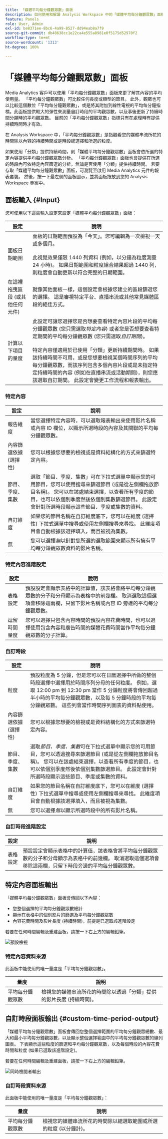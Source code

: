 ```yaml
---
title: 「媒體平均每分鐘觀眾數」面板
description: 如何使用和解讀 Analysis Workspace 中的「媒體平均每分鐘觀眾數」面板。
feature: Panels
role: User, Admin
exl-id: be8371ee-8bc6-4a99-8527-dd94eab8a7f9
source-git-commit: db48638cc1e22ca4e555a8981e0f5175d52970f2
workflow-type: tm+mt
source-wordcount: '1313'
ht-degree: 100%

---
```



# 「媒體平均每分鐘觀眾數」面板

<!-- THIS FEATURE IS SCHEDULED FOR 2023 -->

Media Analytics 客戶可以使用「平均每分鐘觀眾數」面板來更了解其內容的平均使用量。 「平均每分鐘觀眾數」可比較任何長度或類型的節目。 此外，觀眾也可以比較這個數位「平均每分鐘觀眾數」，或是將其附加到線性電視的平均每分鐘指標。此面板提供較大的彈性來測量自訂時段的平均觀眾數，以及事後更新了持續時間分類時的平均觀眾數。 目前的「平均每分鐘觀眾數」指標只有在處理時有提供持續時間時才有效。

在 Analysis Workspace 中，「平均每分鐘觀眾數」是指觀看您的媒體串流所花的時間除以內容的持續時間或是時段總選擇和所選的粒度。

如果使用「分類」提供持續時間，則「媒體平均每分鐘觀眾數」面板會依所選的特定內容提供平均每分鐘觀眾數分析。
「平均每分鐘觀眾數」面板也會提供在所選的時段內可依特定內容篩選的分析，無論是否使用「分類」提供持續時間。 若要存取「媒體平均每分鐘觀眾數」面板，可瀏覽至啟用 Media Analytics 元件的報表套裝。 然後，按一下最左側的面板圖示，並將面板拖放到您的 Analysis Workspace 專案中。

<!-- For more information, see the Media Average Minute Audience introduction video:
<< replace with AMA video when available >> -->

<!-- >[!VIDEO](https://video.tv.adobe.com/v/330177/?quality=12) -->

## 面板輸入 {#Input}

您可使用以下這些輸入設定來設定「媒體平均每分鐘觀眾數」面板：

| 設定 | 說明 |
|---------|------------|
| 面板日期範圍 | 面板的日期範圍預設為「今天」。您可編輯為一次檢視一天或多個月。 <br></br>此視覺效果僅限 1440 列資料 (例如，以分鐘為粒度測量 24 小時)。 如果日期範圍和粒度組合結果超過 1440 列，則粒度會自動更新以符合完整的日期範圍。 |
| 在這裡拖曳區段 (或其他任何元件) | 就像其他面板一樣，這個設定會根據您建立的區段篩選您的選擇。 這是審視特定平台、直播串流或其他常見媒體區段的絕佳方式。 |
| 計算以下項目的量度 | 此設定可讓您選擇您是否想要查看特定內容片段的平均每分鐘觀眾數 (您只需選取&#x200B;*特定內容*) 或者您是否想要查看特定期間的平均每分鐘觀眾數 (您只需選取&#x200B;*自訂期間*)。 <br></br>特定內容僅適用於已使用「分類」更新持續期間時。 如果該持續時間不可用，或是您想要檢視某個時間序列的平均每分鐘觀眾數，而該序列包含多個內容片段或是未指定特定持續時間的內容 (例如在直播串流或活動期間)，則您應該選取自訂期間。 此設定會變更工作流程和報表輸出。 |

### 特定內容

| 設定 | 說明 |
|---------|------------|
| 報告維度 | 當您選擇特定內容時，可以選取報表輸出來使用影片名稱或內容 ID 欄位，以顯示所選時段的內容及其關聯的平均每分鐘觀眾數。 |
| 內容篩選依據 (選擇性) | 您可以根據您想要的檢視或是資料結構化的方式來篩選特定內容。 |
| 節目、季度、集數 | 選取「節目、季度、集數」可在下拉式選單中顯示您的可用節目，您可以使用搜尋來篩選節目 (或是從左側欄拖放節目名稱)。 您可以在該處結束選擇，以查看所有季度的節目，也可以依個別季度然後依個別集數篩選節目。 此設定會針對所選時段顯示這些節目、季度或集數的資料。 |
| 自訂維度 | 如果您的節目名稱在自訂維度底下，您可以在維度 (選擇性) 下拉式選單中搜尋或使用左側欄搜尋來尋找。 此維度項目會自動根據該選擇填入，而且被視為集數。 |
| 無 | 您可以選擇&#x200B;*無*&#x200B;以針對您所選的選取範圍來顯示所有擁有平均每分鐘觀眾數資料的影片名稱。 |

### 特定內容進階設定

| 設定 | 說明 |
|---------|------------|
| 表格設定 | 預設設定會顯示表格中的計算值，該表格會將平均每分鐘觀眾數的分子和分母顯示為表格中的前幾欄。 取消選取這個選項會移除這兩欄，只留下影片名稱或內容 ID 旁邊的平均每分鐘觀眾數。 |
| 逗留時間量度 | 您可以選擇只包含內容時間的預設內容花費時間，也可以選擇使用包含內容和廣告時間的媒體花費時間當作平均每分鐘觀眾數的分子計算。 |

### 自訂時段

| 設定 | 說明 |
|---------|------------|
| 粒度 | 預設粒度為 5 分鐘，但是您可以在日曆選擇中所做的整個時段選擇中選擇用於時間序列分母的任何粒度。 例如，選取 12:00 pm 到 12:30 pm 當作 5 分鐘粒度將會傳回超過半小時的平均每分鐘觀眾數，以及每 5 分鐘時段的平均每分鐘觀眾數。 這些列會當作時間序列圖表的資料點使用。 |
| 內容篩選依據 (選擇性) | 您可以根據您想要的檢視或是資料結構化的方式來篩選特定內容。 |
| 節目、季度、集數 | 選取&#x200B;*節目、季度、集數*&#x200B;可在下拉式選單中顯示您的可用節目，您可以透過搜尋來篩選節目 (或是從左側欄拖放節目名稱)。 您可以在該處結束選擇，以查看所有季度的節目，也可以依個別季度然後依個別集數篩選節目。 此設定會針對所選時段顯示這些節目、季度或集數的資料。 |
| 自訂維度 | 如果您的節目名稱在自訂維度底下，您可以在維度 (選擇性) 下拉式選單中搜尋或使用左側欄搜尋來尋找。 此維度項目會自動根據該選擇填入，而且被視為集數。 |
| 無 | 您可以選擇&#x200B;*無*&#x200B;以顯示所選時段中的所有影片名稱。 |

### 自訂時段進階設定

| 設定 | 說明 |
|---------|------------|
| 表格設定 | 預設設定會顯示表格中的計算值，該表格會將平均每分鐘觀眾數的分子和分母顯示為表格中的前幾欄。 取消選取這個選項會移除這兩欄，只留下時段旁邊的平均每分鐘觀眾數。 |


## 特定內容面板輸出

「媒體平均每分鐘觀眾數」面板會傳回以下內容：

* 您整個選擇的平均每分鐘觀眾數總計
* 顯示在表格中的個別影片的篩選及平均每分鐘觀眾數
* 內容花費時間及影片長度 (持續時間)，前提是已選取該進階設定

若要在任何時間編輯及重建面板，請按一下右上方的編輯鉛筆。

![預設檢視](assets/specific-content-panel-output.png)


### 特定內容資料來源

此面板中能使用的唯一量度是「平均每分鐘觀眾數」。

| 量度 | 說明 |
|--------|-------------|
| 平均每分鐘觀眾數 | 檢視您的媒體串流所花的時間除以透過「分類」提供的影片長度 (持續時間)。 |

## 自訂時段面板輸出 {#custom-time-period-output}

「媒體平均每分鐘觀眾數」面板會傳回您整個選擇範圍的平均每分鐘觀眾總數、最大和最小平均每分鐘觀眾數，以及顯示整個選擇範圍中的平均每分鐘觀眾數的線列圖表。 下表顯示這些粒度的篩選和平均每分鐘觀眾數，以及每個時段的內容花費時間和粒度 (如果已選取該進階設定)。

若要在任何時間編輯及重建面板，請按一下右上方的編輯鉛筆。

![同時檢閱者輸出](assets/custom-time-period-panel-output.png)

### 自訂時段資料來源

此面板中能使用的唯一量度是「平均每分鐘觀眾數」：

| 量度 | 說明 |
|---|---|
| 平均每分鐘觀眾數 | 檢視您的媒體串流所花的時間除以總選取範圍或所選的粒度 (以分鐘計)。 |



<!-- For more information about Media Average Minute Audience, visit [MA doc page]( https://url). -->

